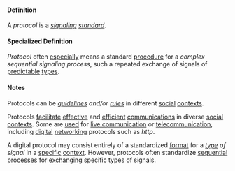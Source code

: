 #### Definition

A *protocol* is a *[signaling](https://github.com/gcassel/Modular-Organization-Terminology/blob/master/terms/signal.md) [standard](https://github.com/gcassel/Modular-Organization-Terminology/blob/master/terms/standard.md)*.

#### Specialized Definition

*Protocol* often [especially](https://github.com/gcassel/Modular-Organizing-Terminology/blob/master/terms/specialize.md) means a standard [procedure](https://github.com/gcassel/Modular-Organizing-Terminology/blob/master/compound-terms/sequential-process.md) for a *complex sequential signaling process*, such a repeated exchange of signals of [predictable](https://github.com/gcassel/Modular-Organizing-Terminology/blob/master/terms/predict.md) [types](https://github.com/gcassel/Modular-Organizing-Terminology/blob/master/terms/type.md).

#### Notes

Protocols can be *[guidelines](https://github.com/gcassel/Modular-Organizing-Terminology/blob/master/terms/guideline.md) and/or [rules](https://github.com/gcassel/Modular-Organizing-Terminology/blob/master/terms/rule.md)* in different [social](https://github.com/gcassel/Modular-Organizing-Terminology/blob/master/terms/social.md) [contexts](https://github.com/gcassel/Modular-Organizing-Terminology/blob/master/terms/context.md).

Protocols [facilitate](https://github.com/gcassel/Modular-Organization-Terminology/blob/master/terms/facilitate.md) [effective](https://github.com/gcassel/Modular-Organization-Terminology/blob/master/terms/effective.md) and [efficient](https://github.com/gcassel/Modular-Organization-Terminology/blob/master/terms/efficient.md) [communications](https://github.com/gcassel/Modular-Organization-Terminology/blob/master/terms/communicate.md) in diverse [social](https://github.com/gcassel/Modular-Organization-Terminology/blob/master/terms/social.md) [contexts](https://github.com/gcassel/Modular-Organization-Terminology/blob/master/terms/context.md).  Some are [used](https://github.com/gcassel/Modular-Organization-Terminology/blob/master/terms/use.md) for [live communication](https://github.com/gcassel/Modular-Organization-Terminology/blob/master/compound-terms/live-communication.md) or [telecommunication](https://github.com/gcassel/Modular-Organization-Terminology/blob/master/terms/telecommunicate.md), including [digital](https://github.com/gcassel/Modular-Organization-Terminology/blob/master/terms/digital.md) [networking](https://github.com/gcassel/Modular-Organization-Terminology/blob/master/terms/network.md) protocols such as *http*.

A digital protocol may consist entirely of a standardized [format](https://github.com/gcassel/Modular-Organizing-Terminology/blob/master/terms/format.md) for a *[type](https://github.com/gcassel/Modular-Organization-Terminology/blob/master/terms/type.md) of signal* in a [specific](https://github.com/gcassel/Modular-Organization-Terminology/blob/master/terms/specific.md) [context](https://github.com/gcassel/Modular-Organization-Terminology/blob/master/terms/context.md).  However, protocols often standardize [sequential processes](https://github.com/gcassel/Modular-Organization-Terminology/blob/master/compound-terms/sequential-process.md) for [exchanging](https://github.com/gcassel/Modular-Organization-Terminology/blob/master/terms/exchange.md) specific types of signals.
